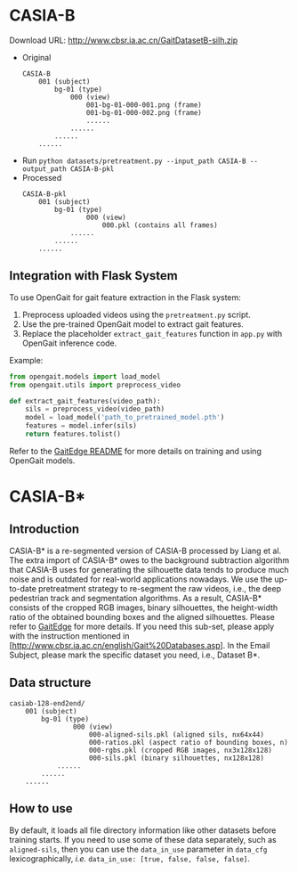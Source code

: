 # CASIA-B
Download URL: http://www.cbsr.ia.ac.cn/GaitDatasetB-silh.zip
- Original
    ```
    CASIA-B
        001 (subject)
            bg-01 (type)
                000 (view)
                    001-bg-01-000-001.png (frame)
                    001-bg-01-000-002.png (frame)
                    ......
                ......
            ......
        ......
    ```
- Run `python datasets/pretreatment.py --input_path CASIA-B --output_path CASIA-B-pkl`
- Processed
    ```
    CASIA-B-pkl
        001 (subject)
            bg-01 (type)
                    000 (view)
                        000.pkl (contains all frames)
                ......
            ......
        ......
    ```

## Integration with Flask System
To use OpenGait for gait feature extraction in the Flask system:
1. Preprocess uploaded videos using the `pretreatment.py` script.
2. Use the pre-trained OpenGait model to extract gait features.
3. Replace the placeholder `extract_gait_features` function in `app.py` with OpenGait inference code.

Example:
```python
from opengait.models import load_model
from opengait.utils import preprocess_video

def extract_gait_features(video_path):
    sils = preprocess_video(video_path)
    model = load_model('path_to_pretrained_model.pth')
    features = model.infer(sils)
    return features.tolist()
```

Refer to the [GaitEdge README](../../configs/gaitedge/README.md) for more details on training and using OpenGait models.

# CASIA-B\*
## Introduction
CASIA-B\* is a re-segmented version of CASIA-B processed by Liang et al. The extra import of CASIA-B* owes to the background subtraction algorithm that CASIA-B uses for generating the silhouette data tends to produce much noise and is outdated for real-world applications nowadays. We use the up-to-date pretreatment strategy to re-segment the raw videos, i.e., the deep pedestrian track and segmentation algorithms. As a result, CASIA-B\* consists of the cropped RGB images, binary silhouettes, the height-width ratio of the obtained bounding boxes and the aligned silhouettes. Please refer to [GaitEdge](../../configs/gaitedge/README.md) for more details. If you need this sub-set, please apply with the instruction mentioned in [http://www.cbsr.ia.ac.cn/english/Gait%20Databases.asp]. In the Email Subject, please mark the specific dataset you need, i.e., Dataset B*.

## Data structure
```
casiab-128-end2end/
    001 (subject)
        bg-01 (type)
                000 (view)
                    000-aligned-sils.pkl (aligned sils, nx64x44)
                    000-ratios.pkl (aspect ratio of bounding boxes, n)
                    000-rgbs.pkl (cropped RGB images, nx3x128x128)
                    000-sils.pkl (binary silhouettes, nx128x128)
            ......
        ......
    ......
```

## How to use
By default, it loads all file directory information like other datasets before training starts. If you need to use some of these data separately, such as `aligned-sils`, then you can use the `data_in_use` parameter in `data_cfg` lexicographically, *i.e.* `data_in_use: [true, false, false, false]`.
